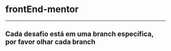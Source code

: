 # frontEnd-mentor
<hr/>

<h2>
  Cada desafio está em uma branch específica, por favor olhar cada branch
</h2>
